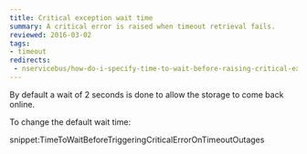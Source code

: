 ```yaml
---
title: Critical exception wait time
summary: A critical error is raised when timeout retrieval fails.
reviewed: 2016-03-02
tags:
- timeout
redirects:
 - nservicebus/how-do-i-specify-time-to-wait-before-raising-critical-exception-for-timeout-outages
---
```


By default a wait of 2 seconds is done to allow the storage to come back online.

To change the default wait time:

snippet:TimeToWaitBeforeTriggeringCriticalErrorOnTimeoutOutages
